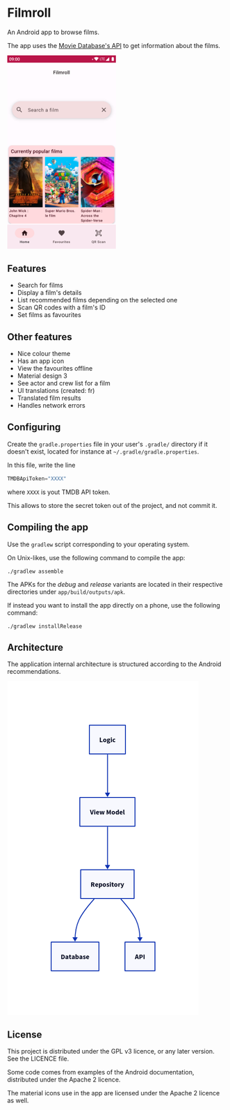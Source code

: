 Filmroll
=========

An Android app to browse films.

The app uses the [Movie Database's API](https://developer.themoviedb.org/docs) to get
information about the films.

<img alt="THe app's home screen" src="app_screen.png" width="250">

Features
---------

- Search for films
- Display a film's details
- List recommended films depending on the selected one
- Scan QR codes with a film's ID
- Set films as favourites

## Other features

- Nice colour theme
- Has an app icon
- View the favourites offline
- Material design 3
- See actor and crew list for a film
- UI translations (created: fr)
- Translated film results
- Handles network errors

Configuring
------------

Create the `gradle.properties` file in your user's `.gradle/` directory if it
doesn't exist, located for instance at `~/.gradle/gradle.properties`.

In this file, write the line
```gradle
TMDBApiToken="XXXX"
```
where `XXXX` is yout TMDB API token.

This allows to store the secret token out of the project, and not commit it.

Compiling the app
-----------------

Use the `gradlew` script corresponding to your operating system.

On Unix-likes, use the following command to compile the app:
```shell
./gradlew assemble
```

The APKs for the _debug_ and _release_ variants are located in their respective
directories under `app/build/outputs/apk`.

If instead you want to install the app directly on a phone, use the following
command:
```shell
./gradlew installRelease
```

Architecture
------------

The application internal architecture is structured according to the Android
recommendations.

![The technical architecture diagram of the application](architecture-diagram.png)

License
-------

This project is distributed under the GPL v3 licence, or any later version. See the LICENCE file.

Some code comes from examples of the Android documentation, distributed under the Apache 2 licence.

The material icons use in the app are licensed under the Apache 2 licence as well.

